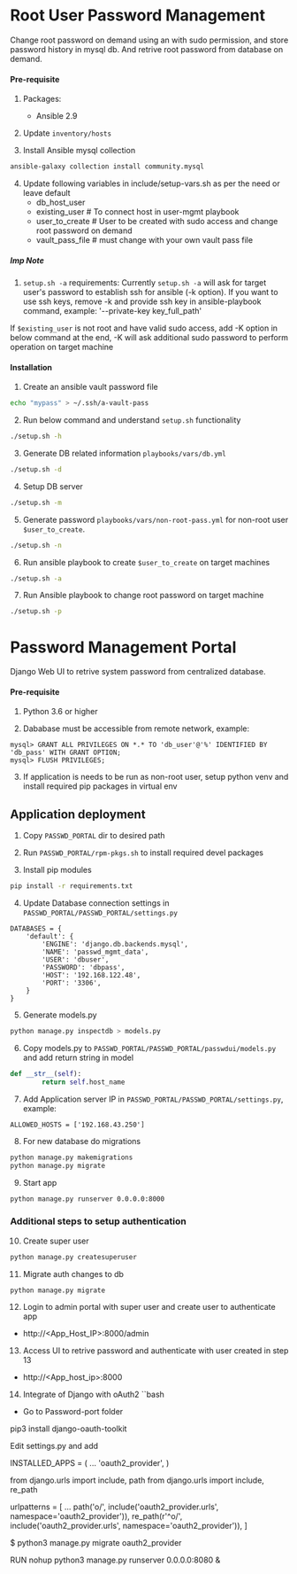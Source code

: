 # Root User Password Management

Change root password on demand using an with sudo permission, and store password history in mysql db.
And retrive root password from database on demand.

#### Pre-requisite
1. Packages:
    - Ansible 2.9

2. Update `inventory/hosts`

3. Install Ansible mysql collection
```bash
ansible-galaxy collection install community.mysql
```

4. Update following variables in include/setup-vars.sh as per the need or leave default
	- db_host_user
    - existing_user # To connect host in user-mgmt playbook
    - user_to_create # User to be created with sudo access and change root password on demand
    - vault_pass_file # must change with your own vault pass file


##### Imp Note 
1. `setup.sh -a` requirements:
Currently `setup.sh -a` will ask for target user's password to establish ssh for ansible (-k option).
If you want to use ssh keys, remove -k and provide ssh key in ansible-playbook command,
example: '--private-key key_full_path'

If `$existing_user` is not root and have valid sudo access, add -K option in below command at the end,
-K will ask additional sudo password to perform operation on target machine


#### Installation

1. Create an ansible vault password file
```bash
echo "mypass" > ~/.ssh/a-vault-pass
```
   
2. Run below command and understand `setup.sh` functionality
```bash
./setup.sh -h
```

3. Generate DB related information `playbooks/vars/db.yml`
```bash
./setup.sh -d
```

4. Setup DB server
```bash
./setup.sh -m
```

5. Generate password `playbooks/vars/non-root-pass.yml` for non-root user `$user_to_create`.
```bash
./setup.sh -n
```

6. Run ansible playbook to create `$user_to_create` on target machines
```bash
./setup.sh -a
```

7. Run Ansible playbook to change root password on target machine
```bash
./setup.sh -p
```


# Password Management Portal

Django Web UI to retrive system password from centralized database. 

#### Pre-requisite
1. Python 3.6 or higher

2. Dababase must be accessible from remote network, example:
```
mysql> GRANT ALL PRIVILEGES ON *.* TO 'db_user'@'%' IDENTIFIED BY 'db_pass' WITH GRANT OPTION;
mysql> FLUSH PRIVILEGES;
```

3. If application is needs to be run as non-root user, setup python venv and install required pip packages in virtual env

## Application deployment

1. Copy `PASSWD_PORTAL` dir to desired path

2. Run `PASSWD_PORTAL/rpm-pkgs.sh` to install required devel packages

3. Install pip modules
```bash
pip install -r requirements.txt
```

4. Update Database connection settings in `PASSWD_PORTAL/PASSWD_PORTAL/settings.py`
```
DATABASES = {
    'default': {
        'ENGINE': 'django.db.backends.mysql',
        'NAME': 'passwd_mgmt_data',
        'USER': 'dbuser',
        'PASSWORD': 'dbpass',
        'HOST': '192.168.122.48',
        'PORT': '3306',
    }
}
```

5. Generate models.py 
```bash
python manage.py inspectdb > models.py
```

6. Copy models.py to `PASSWD_PORTAL/PASSWD_PORTAL/passwdui/models.py` and add return string in model
```python
def __str__(self):
        return self.host_name
```

7. Add Application server IP in `PASSWD_PORTAL/PASSWD_PORTAL/settings.py`, example:
```
ALLOWED_HOSTS = ['192.168.43.250']
```

8. For new database do migrations
```bash
python manage.py makemigrations
python manage.py migrate
```

9. Start app
```bash
python manage.py runserver 0.0.0.0:8000
```

### Additional steps to setup authentication

10. Create super user
```bash
python manage.py createsuperuser
```

11. Migrate auth changes to db
```bash
python manage.py migrate
```

12. Login to admin portal with super user and create user to authenticate app
- http://<App_Host_IP>:8000/admin

13. Access UI to retrive password and authenticate with user created in step 13
- http://<App_host_ip>:8000

14. Integrate of Django with oAuth2
``bash
- Go to Password-port folder

pip3 install django-oauth-toolkit

Edit settings.py and add 

INSTALLED_APPS = (
    ...
    'oauth2_provider',
)
	
from django.urls import include, path
from django.urls import include, re_path

urlpatterns = [
    ...
    path('o/', include('oauth2_provider.urls', namespace='oauth2_provider')),
	re_path(r'^o/', include('oauth2_provider.urls', namespace='oauth2_provider')),
]

$ python3 manage.py migrate oauth2_provider

RUN nohup python3 manage.py runserver 0.0.0.0:8080 &
```





